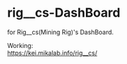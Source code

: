 # rig__cs-DashBoard

for Rig__cs(Mining Rig)'s DashBoard.

Working:  
https://kei.mikalab.info/rig__cs/
